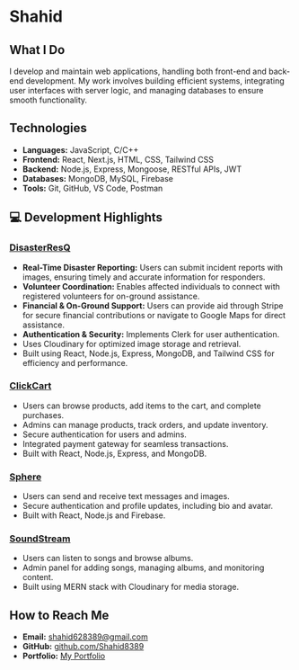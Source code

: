 # Shahid

## What I Do

I develop and maintain web applications, handling both front-end and back-end development. My work involves building efficient systems, integrating user interfaces with server logic, and managing databases to ensure smooth functionality.  

## Technologies  
- **Languages:** JavaScript, C/C++ 
- **Frontend:** React, Next.js, HTML, CSS, Tailwind CSS
- **Backend:** Node.js, Express, Mongoose, RESTful APIs, JWT
- **Databases:** MongoDB, MySQL, Firebase  
- **Tools:** Git, GitHub, VS Code, Postman  

## 💻 Development Highlights 
### [DisasterResQ](https://github.com/Shahid8389/DisasterResQ)  
- **Real-Time Disaster Reporting:** Users can submit incident reports with images, ensuring timely and accurate information for responders.
- **Volunteer Coordination:** Enables affected individuals to connect with registered volunteers for on-ground assistance. 
- **Financial & On-Ground Support:** Users can provide aid through Stripe for secure financial contributions or navigate to Google Maps for direct assistance. 
- **Authentication & Security:** Implements Clerk for user authentication.
- Uses Cloudinary for optimized image storage and retrieval.
- Built using React, Node.js, Express, MongoDB, and Tailwind CSS for efficiency and performance.

### [ClickCart](https://github.com/Shahid8389/ClickCart)  
- Users can browse products, add items to the cart, and complete purchases.  
- Admins can manage products, track orders, and update inventory.  
- Secure authentication for users and admins.  
- Integrated payment gateway for seamless transactions.  
- Built with React, Node.js, Express, and MongoDB.
  
### [Sphere](https://github.com/Shahid8389/Sphere)  
- Users can send and receive text messages and images.  
- Secure authentication and profile updates, including bio and avatar.  
- Built with React, Node.js and Firebase.  

### [SoundStream](https://github.com/Shahid8389/SoundStream)  
- Users can listen to songs and browse albums.  
- Admin panel for adding songs, managing albums, and monitoring content.   
- Built using MERN stack with Cloudinary for media storage.  

## How to Reach Me  
- **Email:** shahid628389@gmail.com
- **GitHub:** [github.com/Shahid8389](https://github.com/Shahid8389)
- **Portfolio:** [My Portfolio](https://shahid-flax.vercel.app)
